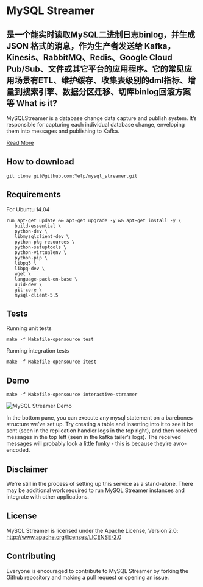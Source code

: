 # MySQL Streamer

是一个能实时读取MySQL二进制日志binlog，并生成 JSON 格式的消息，作为生产者发送给 Kafka，Kinesis、RabbitMQ、Redis、Google Cloud Pub/Sub、文件或其它平台的应用程序。它的常见应用场景有ETL、维护缓存、收集表级别的dml指标、增量到搜索引擎、数据分区迁移、切库binlog回滚方案等
What is it?
-----------
MySQLStreamer is a database change data capture and publish system.
It’s responsible for capturing each individual database change,
enveloping them into messages and publishing to Kafka.


[Read More](https://engineeringblog.yelp.com/2016/08/streaming-mysql-tables-in-real-time-to-kafka.html)


How to download
---------------
```
git clone git@github.com:Yelp/mysql_streamer.git
```


Requirements
------------
For Ubuntu 14.04
```
run apt-get update && apt-get upgrade -y && apt-get install -y \
   build-essential \
   python-dev \
   libmysqlclient-dev \
   python-pkg-resources \
   python-setuptools \
   python-virtualenv \
   python-pip \
   libpq5 \
   libpq-dev \
   wget \
   language-pack-en-base \
   uuid-dev \
   git-core \
   mysql-client-5.5
```


Tests
-----
Running unit tests
```
make -f Makefile-opensource test
```


Running integration tests
```
make -f Makefile-opensource itest
```


Demo
----
```
make -f Makefile-opensource interactive-streamer
```
![MySQL Streamer Demo](MySQLStreamerWorking.gif)

In the bottom pane, you can execute any mysql statement on a barebones structure we’ve set up. Try creating a table and inserting into it to see it be sent (seen in the replication handler logs in the top right), and then received messages in the top left (seen in the kafka tailer’s logs). The received messages will probably look a little funky - this is because they’re avro-encoded.


Disclaimer
-------
We're still in the process of setting up this service as a stand-alone. There may be additional work required to run MySQL Streamer instances and integrate with other applications.


License
-------
MySQL Streamer is licensed under the Apache License, Version 2.0: http://www.apache.org/licenses/LICENSE-2.0


Contributing
------------
Everyone is encouraged to contribute to MySQL Streamer by forking the Github repository and making a pull request or opening an issue.
